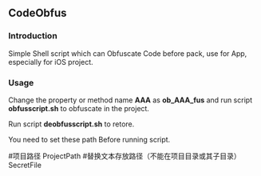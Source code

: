 <h2>CodeObfus</h2>

<h3>Introduction</h3>
Simple Shell script which can Obfuscate Code before pack, use for App, especially for iOS project. 
<br>
<h3>Usage</h3>
<p>Change the property or method name <b>AAA</b> as <b>ob_AAA_fus</b> and run script <b>obfusscript.sh</b> to obfuscate in the project.</p>
<p>Run script <b>deobfusscript.sh</b> to retore.</p>

<p>You need to set these path Before running script.</p>

#项目路径
ProjectPath
#替换文本存放路径（不能在项目目录或其子目录）
SecretFile

